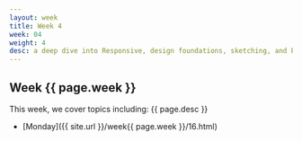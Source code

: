 ```yaml
---
layout: week
title: Week 4
week: 04
weight: 4
desc: a deep dive into Responsive, design foundations, sketching, and Photoshop and Illustrator.
---
```


## Week {{ page.week }}
This week, we cover topics including: {{ page.desc }}

* [Monday]({{ site.url }}/week{{ page.week }}/16.html)

<!--
* [Tuesday]({{ site.url }}/week{{ page.week }}/17.html)
* [Wednesday]({{ site.url }}/week{{ page.week }}/18.html)
* [Thursday]({{ site.url }}/week{{ page.week }}/19.html)
* [Friday]({{ site.url }}/week{{ page.week }}/20.html)
-->

